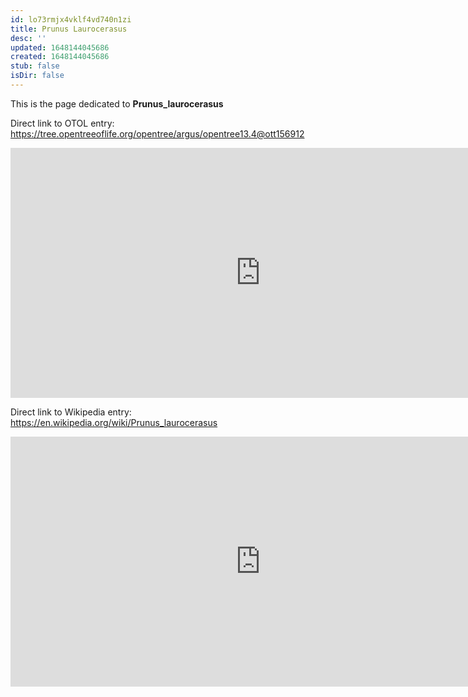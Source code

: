 ```yaml
---
id: lo73rmjx4vklf4vd740n1zi
title: Prunus Laurocerasus
desc: ''
updated: 1648144045686
created: 1648144045686
stub: false
isDir: false
---
```

This is the page dedicated to **Prunus_laurocerasus**


Direct link to OTOL entry: https://tree.opentreeoflife.org/opentree/argus/opentree13.4@ott156912



<html>
    <body>
    <iframe src="https://tree.opentreeoflife.org/opentree/argus/opentree13.4@ott156912"
    width="800" height="400" frameborder="0" allowfullscreen> </iframe>
    </body>
</html>
    


Direct link to Wikipedia entry: https://en.wikipedia.org/wiki/Prunus_laurocerasus



<html>
    <body>
    <iframe src="https://en.wikipedia.org/wiki/Prunus_laurocerasus"
    width="800" height="400" frameborder="0" allowfullscreen> </iframe>
    </body>
</html>
    

